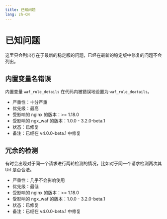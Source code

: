```yaml
---
title: 已知问题
lang: zh-CN
---
```


# 已知问题

这里只会列出存在于最新的稳定版的问题，已经在最新的稳定版中修复的问题不会列出。

## 内置变量名错误

内置变量 `waf_rule_details` 在代码内被错误地设置为 `waf_rule_deatails`。

* 严重性：十分严重
* 优先级：最高
* 受影响的 nginx 的版本：>= 1.18.0
* 受影响的 ngx_waf 的版本：1.0.0 - 3.2.0-beta.1
* 状态：已修复
* 备注：已经在 v4.0.0-beta.1 中修复

## 冗余的检测

有时会出现对于同一个请求进行两轮检测的情况，比如对于同一个请求检测两次其 Url 是否合法。

* 严重性：几乎不会影响使用
* 优先级：最低
* 受影响的 nginx 的版本：>= 1.18.0
* 受影响的 ngx_waf 的版本：1.0.0 - 3.2.0-beta.1
* 状态：已修复
* 备注：已经在 v4.0.0-beta.1 中修复
